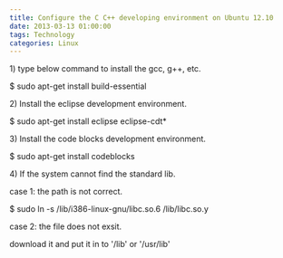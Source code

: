 ```yaml
---
title: Configure the C C++ developing environment on Ubuntu 12.10
date: 2013-03-13 01:00:00
tags: Technology
categories: Linux
---
```


1) type below command to install the gcc, g++, etc.  

  $ sudo apt-get install build-essential

2) Install the eclipse development environment.

  $ sudo apt-get install eclipse eclipse-cdt*

3) Install the code blocks development environment.

  $ sudo apt-get install codeblocks

<!--more-->

4) If the system cannot find the standard lib.

  case 1: the path is not correct.  

  $ sudo ln -s /lib/i386-linux-gnu/libc.so.6 /lib/libc.so.y

  case 2: the file does not exsit.

  download it and put it in to '/lib' or '/usr/lib'
